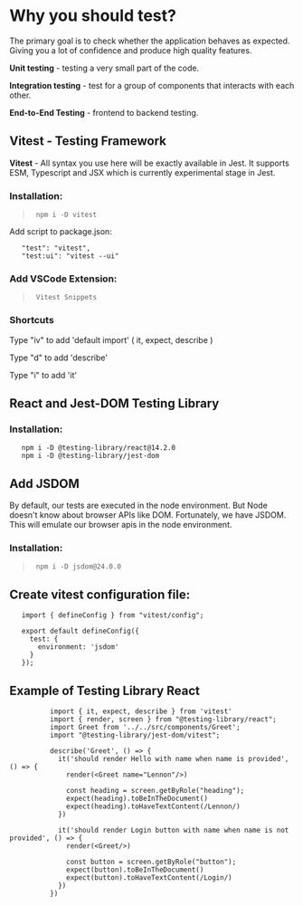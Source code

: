 # Why you should test?
The primary goal is to check whether the application behaves as expected. Giving you a lot of confidence and produce high quality features.

**Unit testing** - testing a very small part of the code.

**Integration testing** - test for a group of components that interacts with each other.

**End-to-End Testing** - frontend to backend testing.

## Vitest - Testing Framework
**Vitest** - All syntax you use here will be exactly available in Jest. It supports ESM, Typescript and JSX which is currently experimental stage in Jest.

### Installation: 
>      npm i -D vitest

Add script to package.json:
>      
       "test": "vitest",
       "test:ui": "vitest --ui"

### Add VSCode Extension:
>      Vitest Snippets

### Shortcuts
Type "iv" to add 'default import' ( it, expect, describe )

Type "d" to add 'describe'

Type "i" to add 'it'

## React and Jest-DOM Testing Library

### Installation: 
>       
       npm i -D @testing-library/react@14.2.0
       npm i -D @testing-library/jest-dom


## Add JSDOM
By default, our tests are executed in the node environment. But Node doesn't know about browser APIs like DOM. Fortunately, we have JSDOM. This will emulate our browser apis in the node environment.

### Installation: 
>      npm i -D jsdom@24.0.0

## Create vitest configuration file:
>       
       import { defineConfig } from "vitest/config";

       export default defineConfig({
         test: {
           environment: 'jsdom'
         }
       });

## Example of Testing Library React
>              
              import { it, expect, describe } from 'vitest'
              import { render, screen } from "@testing-library/react";
              import Greet from '../../src/components/Greet';
              import "@testing-library/jest-dom/vitest";
              
              describe('Greet', () => {
                it('should render Hello with name when name is provided', () => {
                  render(<Greet name="Lennon"/>)
              
                  const heading = screen.getByRole("heading");
                  expect(heading).toBeInTheDocument()
                  expect(heading).toHaveTextContent(/Lennon/)
                })
              
                it('should render Login button with name when name is not provided', () => {
                  render(<Greet/>)
              
                  const button = screen.getByRole("button");
                  expect(button).toBeInTheDocument()
                  expect(button).toHaveTextContent(/Login/)
                })
              })

